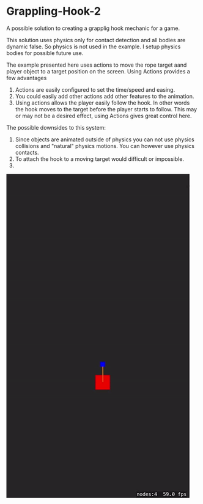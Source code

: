 # Grappling-Hook-2

A possible solution to creating a grapplig hook mechanic for a game. 

This solution uses physics only for contact detection and all bodies are 
dynamic false. So physics is not used in the example. I setup physics 
bodies for possible future use. 
 
The example presented here uses actions to move the rope target aand player object 
to a target position on the screen. Using Actions provides a few advantages
 
  1. Actions are easily configured to set the time/speed and easing. 
  2. You could easily add other actions add other features to the animation. 
  3. Using actions allows the player easily follow the hook. In other words the 
    hook moves to the target before the player starts to follow. This may or may not 
    be a desired effect, using Actions gives great control here.
 
The possible downsides to this system:
  1. Since objects are animated outside of physics you can not use physics collisions
    and "natural" physics motions. You can however use physics contacts. 
  2. To attach the hook to a moving target would difficult or impossible.
  3. 

![screenshot](screenshot.gif)
